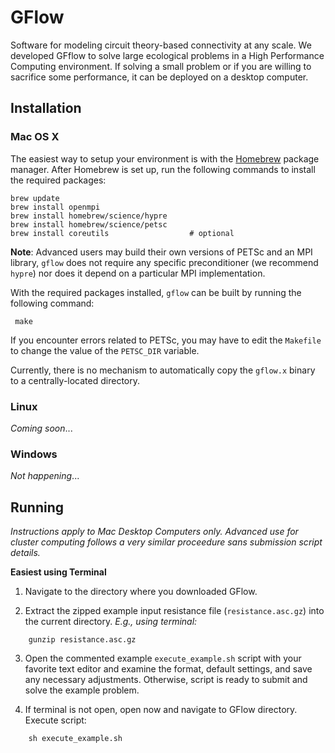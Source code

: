 # GFlow
Software for modeling circuit theory-based connectivity at any scale. We developed GFflow to solve large ecological problems in a High Performance Computing environment. If solving a small problem or if you are willing to sacrifice some performance, it can be deployed on a desktop computer.

## Installation

### Mac OS X

The easiest way to setup your environment is with the
[Homebrew](http://brew.sh) package manager.
After Homebrew is set up, run the following commands to install
the required packages:

    brew update
    brew install openmpi
    brew install homebrew/science/hypre
    brew install homebrew/science/petsc
    brew install coreutils					# optional

**Note**: Advanced users may build their own versions of PETSc and an MPI library, `gflow` does not require
any specific preconditioner (we recommend `hypre`) nor does it depend on a particular
MPI implementation.

With the required packages installed, `gflow` can be built by running the following command:

     make
     
If you encounter errors related to PETSc, you may have to edit the `Makefile` to change the 
value of the `PETSC_DIR` variable.

Currently, there is no mechanism to automatically copy the `gflow.x` binary to a centrally-located
directory.


### Linux

*Coming soon*...


### Windows

*Not happening*...


## Running 

*Instructions apply to Mac Desktop Computers only. Advanced use for cluster computing follows a very similar proceedure sans submission script details.*

**Easiest using Terminal** 

1. Navigate to the directory where you downloaded GFlow. 

2. Extract the zipped example input resistance file (`resistance.asc.gz`) into the current directory. *E.g., using terminal:*
```
    gunzip resistance.asc.gz
```
3. Open the commented example `execute_example.sh` script with your favorite text editor and examine the format, default settings, and save any necessary 
adjustments. Otherwise, script is ready to submit and solve the example problem.

4. If terminal is not open, open now and navigate to GFlow directory. Execute script:
```
    sh execute_example.sh
```

